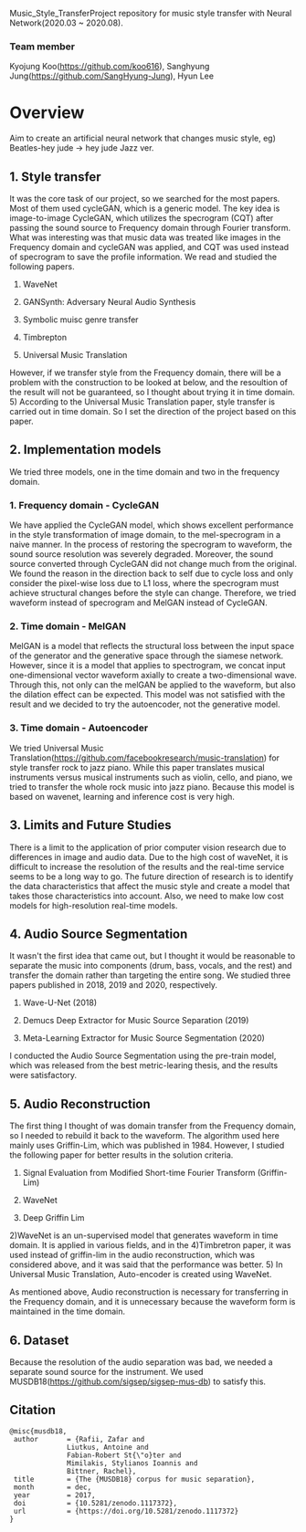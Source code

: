 
Music_Style_TransferProject repository for music style transfer with Neural Network(2020.03 ~ 2020.08).

### Team member
Kyojung Koo(https://github.com/koo616), Sanghyung Jung(https://github.com/SangHyung-Jung), Hyun Lee


# Overview
Aim to create an artificial neural network that changes music style, eg) Beatles-hey jude -> hey jude Jazz ver.

## 1. Style transfer

It was the core task of our project, so we searched for the most papers. Most of them used cycleGAN, which is a generic model. The key idea is image-to-image CycleGAN, which utilizes the specrogram (CQT) after passing the sound source to Frequency domain through Fourier transform. What was interesting was that music data was treated like images in the Frequency domain and cycleGAN was applied, and CQT was used instead of specrogram to save the profile information. We read and studied the following papers.

1) WaveNet

2) GANSynth: Adversary Neural Audio Synthesis

3) Symbolic muisc genre transfer

4) Timbrepton

5) Universal Music Translation

However, if we transfer style from the Frequency domain, there will be a problem with the construction to be looked at below, and the resoultion of the result will not be guaranteed, so I thought about trying it in time domain. 5) According to the Universal Music Translation paper, style transfer is carried out in time domain. So I set the direction of the project based on this paper.

## 2. Implementation models

We tried three models, one in the time domain and two in the frequency domain.  

### 1. Frequency domain - CycleGAN

We have applied the CycleGAN model, which shows excellent performance in the style transformation of image domain, to the mel-specrogram in a naive manner. In the process of restoring the specrogram to waveform, the sound source resolution was severely degraded. Moreover, the sound source converted through CycleGAN did not change much from the original. We found the reason in the direction back to self due to cycle loss and only consider the pixel-wise loss due to L1 loss, where the specrogram must achieve structural changes before the style can change. Therefore, we tried waveform instead of specrogram and MelGAN instead of CycleGAN.  

### 2. Time domain - MelGAN

MelGAN is a model that reflects the structural loss between the input space of the generator and the generative space through the siamese network. However, since it is a model that applies to spectrogram, we concat input one-dimensional vector waveform axially to create a two-dimensional wave. Through this, not only can the melGAN be applied to the waveform, but also the dilation effect can be expected. This model was not satisfied with the result and we decided to try the autoencoder, not the generative model.

### 3. Time domain - Autoencoder

We tried Universal Music Translation(https://github.com/facebookresearch/music-translation) for style transfer rock to jazz piano. While this paper translates musical instruments versus musical instruments such as violin, cello, and piano, we tried to transfer the whole rock music into jazz piano. Because this model is based on wavenet, learning and inference cost is very high.


## 3. Limits and Future Studies

There is a limit to the application of prior computer vision research due to differences in image and audio data. Due to the high cost of waveNet, it is difficult to increase the resolution of the results and the real-time service seems to be a long way to go. The future direction of research is to identify the data characteristics that affect the music style and create a model that takes those characteristics into account. Also, we need to make low cost models for high-resolution real-time models.


## 4. Audio Source Segmentation

It wasn't the first idea that came out, but I thought it would be reasonable to separate the music into components (drum, bass, vocals, and the rest) and transfer the domain rather than targeting the entire song. We studied three papers published in 2018, 2019 and 2020, respectively.

1) Wave-U-Net (2018)

2) Demucs Deep Extractor for Music Source Separation (2019)

3) Meta-Learning Extractor for Music Source Segmentation (2020)

I conducted the Audio Source Segmentation using the pre-train model, which was released from the best metric-learing thesis, and the results were satisfactory.


## 5. Audio Reconstruction

The first thing I thought of was domain transfer from the Frequency domain, so I needed to rebuild it back to the waveform. The algorithm used here mainly uses Griffin-Lim, which was published in 1984. However, I studied the following paper for better results in the solution criteria.

1) Signal Evaluation from Modified Short-time Fourier Transform (Griffin-Lim)

2) WaveNet

3) Deep Griffin Lim

2)WaveNet is an un-supervised model that generates waveform in time domain. It is applied in various fields, and in the 4)Timbretron paper, it was used instead of griffin-lim in the audio reconstruction, which was considered above, and it was said that the performance was better. 5) In Universal Music Translation, Auto-encoder is created using WaveNet.

As mentioned above, Audio reconstruction is necessary for transferring in the Frequency domain, and it is unnecessary because the waveform form is maintained in the time domain.  


## 6. Dataset
Because the resolution of the audio separation was bad, we needed a separate sound source for the instrument. We used MUSDB18(https://github.com/sigsep/sigsep-mus-db) to satisfy this.


## Citation
    
    @misc{musdb18,
     author       = {Rafii, Zafar and
                  Liutkus, Antoine and
                  Fabian-Robert St{\"o}ter and
                  Mimilakis, Stylianos Ioannis and
                  Bittner, Rachel},
     title        = {The {MUSDB18} corpus for music separation},
     month        = dec,
     year         = 2017,
     doi          = {10.5281/zenodo.1117372},
     url          = {https://doi.org/10.5281/zenodo.1117372} 
    }
